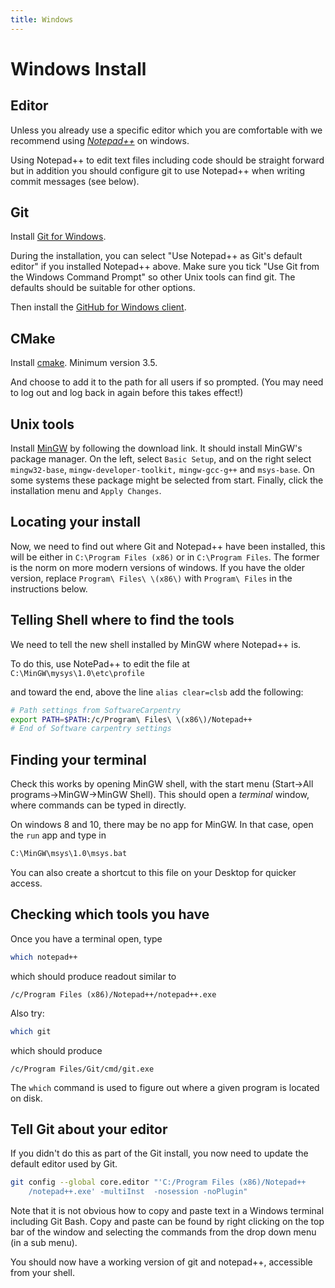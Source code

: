 ```yaml
---
title: Windows
---
```


Windows Install
===============

## Editor ##

Unless you already use a specific editor which you are comfortable with we recommend using
[*Notepad++*](http://notepad-plus-plus.org/) on windows.

Using Notepad++ to edit text files including code should be straight forward but in addition you should configure git
to use Notepad++ when writing commit messages (see below).

## Git ##

Install [Git for Windows](http://gitforwindows.org/).

During the installation, you can select "Use Notepad++ as Git's default editor" if you installed Notepad++ above.
Make sure you tick "Use Git from the Windows Command Prompt" so other Unix tools can find git.
The defaults should be suitable for other options.

Then install the [GitHub for Windows client](http://windows.github.com/).

## CMake

Install [cmake](http://www.cmake.org/cmake/resources/software.html). Minimum version 3.5.

And choose to add it to the path for all users if so prompted.
(You may need to log out and log back in again before this takes effect!)

## Unix tools ##

Install [MinGW](http://sourceforge.net/projects/mingw/) by following the download link.
It should install MinGW's package manager. On the left, select ``Basic Setup``, and on the right select
``mingw32-base``, ``mingw-developer-toolkit,``
``mingw-gcc-g++`` and ``msys-base``. On some systems these package
might be selected from start. Finally, click the installation menu and ``Apply Changes``.

## Locating your install

Now, we need to find out where Git and Notepad++ have been installed, this will be either in
`C:\Program Files (x86)` or in `C:\Program Files`. The former is the norm on more modern versions of windows.
If you have the older version, replace `Program\ Files\ \(x86\)` with `Program\ Files` in the instructions below.

## Telling Shell where to find the tools

We need to tell the new shell installed by MinGW where Notepad++ is.

To do this, use NotePad++ to edit the file at `C:\MinGW\mysys\1.0\etc\profile`

and toward the end, above the line `alias clear=clsb` add the following:

``` Bash
# Path settings from SoftwareCarpentry
export PATH=$PATH:/c/Program\ Files\ \(x86\)/Notepad++
# End of Software carpentry settings
```


## Finding your terminal

Check this works by opening MinGW shell, with the start menu (Start->All programs->MinGW->MinGW
Shell). This should open a *terminal* window, where commands can be typed in directly.

On windows 8 and 10,
there may be no app for MinGW. In that case, open the ``run`` app and type in

``` Bash
C:\MinGW\msys\1.0\msys.bat
```

You can also create a shortcut to this file on your Desktop for quicker access.

## Checking which tools you have

Once you have a terminal open, type

``` Bash
which notepad++
```

which should produce readout similar to

```
/c/Program Files (x86)/Notepad++/notepad++.exe
```

Also try:

``` Bash
which git
```

which should produce

```
/c/Program Files/Git/cmd/git.exe
```

The ``which`` command is used to figure out where a given program is located on disk.

## Tell Git about your editor

If you didn't do this as part of the Git install, you now need to update the default editor used by Git.

``` Bash
git config --global core.editor "'C:/Program Files (x86)/Notepad++
	/notepad++.exe' -multiInst  -nosession -noPlugin"
```

Note that it is not obvious how to copy and paste text in a Windows terminal including Git Bash.
Copy and paste can be found by right clicking on the top bar of the window and selecting the
commands from the drop down menu (in a sub menu).  

You should now have a working version of git and notepad++, accessible from your shell.
